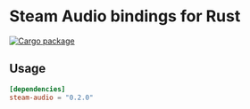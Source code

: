 # Steam Audio bindings for Rust

[![Cargo package](https://img.shields.io/crates/v/steam-audio-sys.svg)](https://crates.io/crates/steam-audio-sys)

## Usage
```toml
[dependencies]
steam-audio = "0.2.0"
```
